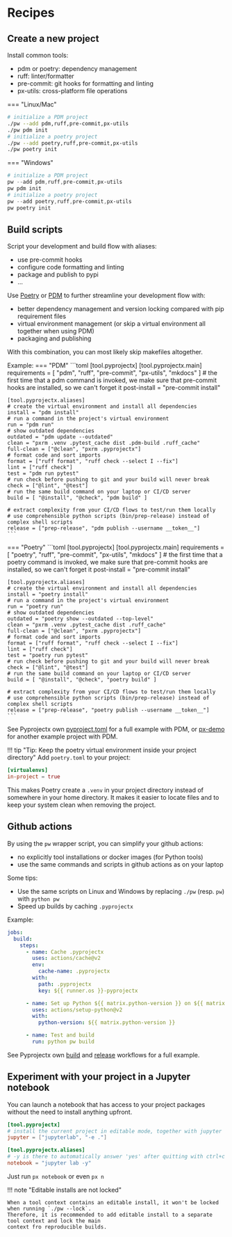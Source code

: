 # Recipes

## Create a new project
Install common tools:
- pdm or poetry: dependency management
- ruff: linter/formatter
- pre-commit: git hooks for formatting and linting
- px-utils: cross-platform file operations

=== "Linux/Mac"
```bash
# initialize a PDM project
./pw --add pdm,ruff,pre-commit,px-utils
./pw pdm init
# initialize a poetry project
./pw --add poetry,ruff,pre-commit,px-utils
./pw poetry init
```

=== "Windows"
```powershell
# initialize a PDM project
pw --add pdm,ruff,pre-commit,px-utils
pw pdm init
# initialize a poetry project
pw --add poetry,ruff,pre-commit,px-utils
pw poetry init
```


## Build scripts
Script your development and build flow with aliases:

* use pre-commit hooks
* configure code formatting and linting
* package and publish to pypi
* ...

Use [Poetry](https://python-poetry.org/) or [PDM](https://pdm.fming.dev/) to further streamline your development flow with:

* better dependency management and version locking compared with pip requirement files
* virtual environment management (or skip a virtual environment all together when using PDM)
* packaging and publishing

With this combination, you can most likely skip makefiles altogether.

Example:
=== "PDM"
    ```toml
    [tool.pyprojectx]
    [tool.pyprojectx.main]
    requirements = [ "pdm", "ruff", "pre-commit", "px-utils", "mkdocs" ]
    # the first time that a pdm command is invoked, we make sure that pre-commit hooks are installed, so we can't forget it
    post-install = "pre-commit install"

    [tool.pyprojectx.aliases]
    # create the virtual environment and install all dependencies
    install = "pdm install"
    # run a command in the project's virtual environment
    run = "pdm run"
    # show outdated dependencies
    outdated = "pdm update --outdated"
    clean = "pxrm .venv .pytest_cache dist .pdm-build .ruff_cache"
    full-clean = ["@clean", "pxrm .pyprojectx"]
    # format code and sort imports
    format = ["ruff format", "ruff check --select I --fix"]
    lint = ["ruff check"]
    test = "pdm run pytest"
    # run check before pushing to git and your build will never break
    check = ["@lint", "@test"]
    # run the same build command on your laptop or CI/CD server
    build = [ "@install", "@check", "pdm build" ]

    # extract complexity from your CI/CD flows to test/run them locally
    # use comprehensible python scripts (bin/prep-release) instead of complex shell scripts
    release = ["prep-release", "pdm publish --username __token__"]
    ```
=== "Poetry"
    ```toml
    [tool.pyprojectx]
    [tool.pyprojectx.main]
    requirements = [ "poetry", "ruff", "pre-commit", "px-utils", "mkdocs" ]
    # the first time that a poetry command is invoked, we make sure that pre-commit hooks are installed, so we can't forget it
    post-install = "pre-commit install"

    [tool.pyprojectx.aliases]
    # create the virtual environment and install all dependencies
    install = "poetry install"
    # run a command in the project's virtual environment
    run = "poetry run"
    # show outdated dependencies
    outdated = "poetry show --outdated --top-level"
    clean = "pxrm .venv .pytest_cache dist .ruff_cache"
    full-clean = ["@clean", "pxrm .pyprojectx"]
    # format code and sort imports
    format = ["ruff format", "ruff check --select I --fix"]
    lint = ["ruff check"]
    test = "poetry run pytest"
    # run check before pushing to git and your build will never break
    check = ["@lint", "@test"]
    # run the same build command on your laptop or CI/CD server
    build = [ "@install", "@check", "poetry build" ]

    # extract complexity from your CI/CD flows to test/run them locally
    # use comprehensible python scripts (bin/prep-release) instead of complex shell scripts
    release = ["prep-release", "poetry publish --username __token__"]
    ```

See Pyprojectx own [pyproject.toml](https://github.com/pyprojectx/pyprojectx/blob/main/pyproject.toml) for a full example
with PDM, or [px-demo](https://github.com/pyprojectx/px-demo) for another example project with PDM.

!!! tip "Tip: Keep the poetry virtual environment inside your project directory"
Add `poetry.toml` to your project:
```toml
[virtualenvs]
in-project = true
```
This makes Poetry create a `.venv` in your project directory instead of somewhere in your home directory.
It makes it easier to locate files and to keep your system clean when removing the project.

## Github actions
By using the `pw` wrapper script, you can simplify your github actions:

* no explicitly tool installations or docker images (for Python tools)
* use the same commands and scripts in github actions as on your laptop

Some tips:

* Use the same scripts on Linux and Windows by replacing `./pw` (resp. `pw`) with `python pw`
* Speed up builds by caching `.pyprojectx`

Example:
```yaml
jobs:
  build:
    steps:
      - name: Cache .pyprojectx
        uses: actions/cache@v2
        env:
          cache-name: .pyprojectx
        with:
          path: .pyprojectx
          key: ${{ runner.os }}-pyprojectx

      - name: Set up Python ${{ matrix.python-version }} on ${{ matrix.os }}
        uses: actions/setup-python@v2
        with:
          python-version: ${{ matrix.python-version }}

      - name: Test and build
        run: python pw build
```
See Pyprojectx own [build](https://github.com/pyprojectx/pyprojectx/blob/main/.github/workflows/build.yml)
and [release](https://github.com/pyprojectx/pyprojectx/blob/main/.github/workflows/release.yml) workflows for a full example.

## Experiment with your project in a Jupyter notebook
You can launch a notebook that has access to your project packages without the need to install anything upfront.

```toml
[tool.pyprojectx]
# install the current project in editable mode, together with jupyter
jupyter = ["jupyterlab", "-e ."]

[tool.pyprojectx.aliases]
# -y is there to automatically answer 'yes' after quitting with ctrl+c
notebook = "jupyter lab -y"
```
Just run `px notebook` or even `px n`

!!! note "Editable installs are not locked"

    When a tool context contains an editable install, it won't be locked when running `./pw --lock`.
    Therefore, it is recommended to add editable install to a separate tool context and lock the main
    context fro reproducible builds.
